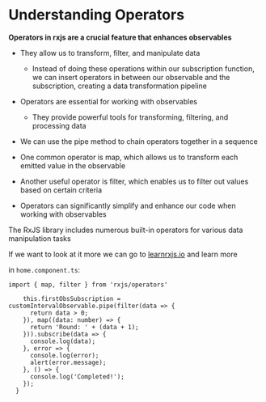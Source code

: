 # Understanding Operators

**Operators in rxjs are a crucial feature that enhances observables**

- They allow us to transform, filter, and manipulate data

  - Instead of doing these operations within our subscription function, we can insert operators in between our observable and the subscription, creating a data transformation pipeline

- Operators are essential for working with observables

  - They provide powerful tools for transforming, filtering, and processing data

- We can use the pipe method to chain operators together in a sequence

- One common operator is map, which allows us to transform each emitted value in the observable

- Another useful operator is filter, which enables us to filter out values based on certain criteria

- Operators can significantly simplify and enhance our code when working with observables

The RxJS library includes numerous built-in operators for various data manipulation tasks

If we want to look at it more we can go to [learnrxjs.io](https://www.learnrxjs.io/learn-rxjs/operators) and learn more

in `home.component.ts`:

```
import { map, filter } from 'rxjs/operators'

    this.firstObsSubscription =     customIntervalObservable.pipe(filter(data => {
      return data > 0;
    }), map((data: number) => {
      return 'Round: ' + (data + 1);
    })).subscribe(data => {
      console.log(data);
    }, error => {
      console.log(error);
      alert(error.message);
    }, () => {
      console.log('Completed!');
    });
  }
```
